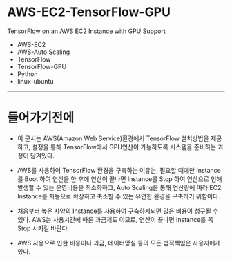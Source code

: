 # AWS-EC2-TensorFlow-GPU
TensorFlow on an AWS EC2 Instance with GPU Support
* AWS-EC2
* AWS-Auto Scaling
* TensorFlow
* TensorFlow-GPU
* Python
* linux-ubuntu

***

들어가기전에
=============

* 이 문서는 AWS(Amazon Web Service)환경에서 TensorFlow 설치방법을 제공하고, 설정을 통해 TensorFlow에서 GPU연산이 가능하도록 시스템을 준비하는 과정이 담겨있다.

* AWS를 사용하여 TensorFlow 환경을 구축하는 이유는, 필요할 때에만 Instance를 Boot 하여 연산을 한 후에 연산이 끝나면 Instance를 Stop 하여 연산으로 인해 발생할 수 있는 운영비용을 최소화하고, Auto Scaling을 통해 연산량에 따라 EC2 Instance를 자동으로 확장하고 축소할 수 있는 유연한 환경을 구축하기 위함이다.

* 처음부터 높은 사양의 Instance를 사용하여 구축하게되면 많은 비용이 청구될 수 있다. AWS는 사용시간에 따른 과금제도 이므로, 연산이 끝나면 Instance를 꼭 Stop 시키길 바란다.

* AWS 사용으로 인한 비용이나 과금, 데이터망실 등의 모든 법적책임은 사용자에게 있다.
